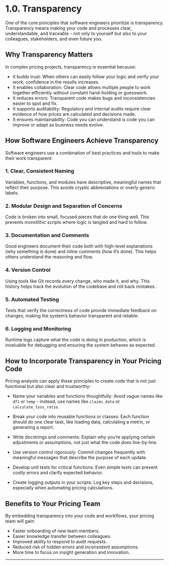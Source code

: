 # 1.0. Transparency

One of the core principles that software engineers prioritize is transparency. Transparency means making your code and processes clear, understandable, and traceable - not only to yourself but also to your colleagues, stakeholders, and even future you.

## Why Transparency Matters

In complex pricing projects, transparency is essential because:

- It builds trust: When others can easily follow your logic and verify your work, confidence in the results increases.
- It enables collaboration: Clear code allows multiple people to work together efficiently without constant hand-holding or guesswork.
- It reduces errors: Transparent code makes bugs and inconsistencies easier to spot and fix.
- It supports auditability: Regulatory and internal audits require clear evidence of how prices are calculated and decisions made.
- It ensures maintainability: Code you can understand is code you can improve or adapt as business needs evolve.

## How Software Engineers Achieve Transparency

Software engineers use a combination of best practices and tools to make their work transparent:

### 1. Clear, Consistent Naming

Variables, functions, and modules have descriptive, meaningful names that reflect their purpose. This avoids cryptic abbreviations or overly generic labels.

### 2. Modular Design and Separation of Concerns

Code is broken into small, focused pieces that do one thing well. This prevents monolithic scripts where logic is tangled and hard to follow.

### 3. Documentation and Comments

Good engineers document their code both with high-level explanations (why something is done) and inline comments (how it’s done). This helps others understand the reasoning and flow.

### 4. Version Control

Using tools like Git records every change, who made it, and why. This history helps track the evolution of the codebase and roll back mistakes.

### 5. Automated Testing

Tests that verify the correctness of code provide immediate feedback on changes, making the system’s behavior transparent and reliable.

### 6. Logging and Monitoring

Runtime logs capture what the code is doing in production, which is invaluable for debugging and ensuring the system behaves as expected.

## How to Incorporate Transparency in Your Pricing Code

Pricing analysts can apply these principles to create code that is not just functional but also clear and trustworthy:

- Name your variables and functions thoughtfully: Avoid vague names like `df1` or `temp` - instead, use names like `claims_data` or `calculate_loss_ratio`.
  
- Break your code into reusable functions or classes: Each function should do one clear task, like loading data, calculating a metric, or generating a report.

- Write docstrings and comments: Explain why you’re applying certain adjustments or assumptions, not just what the code does line-by-line.

- Use version control rigorously: Commit changes frequently with meaningful messages that describe the purpose of each update.

- Develop unit tests for critical functions: Even simple tests can prevent costly errors and clarify expected behavior.

- Create logging outputs in your scripts: Log key steps and decisions, especially when automating pricing calculations.

## Benefits to Your Pricing Team

By embedding transparency into your code and workflows, your pricing team will gain:

- Faster onboarding of new team members.
- Easier knowledge transfer between colleagues.
- Improved ability to respond to audit requests.
- Reduced risk of hidden errors and inconsistent assumptions.
- More time to focus on insight generation and innovation.

---